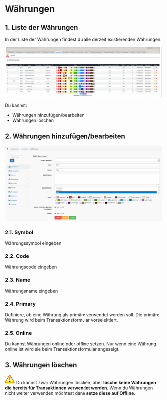 # Währungen

## 1. Liste der Währungen

In der Liste der Währungen findest du alle derzeit existierenden Währungen.

![Liste der Währungen](../../.gitbook/assets/de_admin_accounts.png)

Du kannst:

* Währungen hinzufügen/bearbeiten
* Währungen löschen

## 2. Währungen hinzufügen/bearbeiten

![Währungen hinzufügen/bearbeiten](../../.gitbook/assets/de_accounts_edit.png)

### 2.1. Symbol

Währungssymbol eingeben

### 2.2. Code

Währungscode eingeben

### 2.3. Name

Währungsname eingeben

### 2.4. Primary

Definiere, ob eine Währung als primäre verwendet werden soll. Die primäre Währung wird beim Transaktionsformular vorselektiert.

### 2.5. Online

Du kannst Währungen online oder offline setzen. Nur wenn eine Währung online ist wird sie beim Transaktionsformular angezeigt.

## 3. Währungen löschen

![Important](../../.gitbook/assets/de_important.png)
Du kannst zwar Währungen löschen, aber **lösche keine Währungen die bereits für Transaktionen verwendet werden**. Wenn du Währungen nicht weiter verwenden möchtest dann **setze diese auf Offline**.
